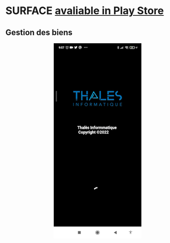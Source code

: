 # SURFACE <a href="https://play.google.com/store/apps/details?id=com.surface.surface">avaliable in Play Store</a>
## Gestion des biens

<center><img src="import.gif"></center>
